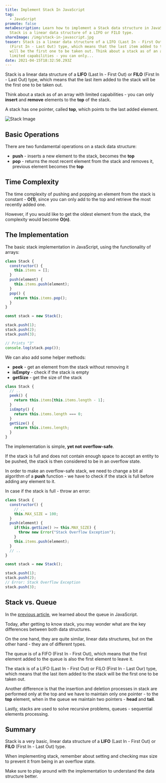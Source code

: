 ```yaml
---
title: Implement Stack In JavaScript
tag:
  - JavaScript
promote: false
metaDescription: Learn how to implement a Stack data structure in JavaScript.
  Stack is a linear data structure of a LIFO or FILO type.
shareImage: /img/stack-in-javascript.jpg
teaser: Stack is a linear data structure of a LIFO (Last In - First Out) or FILO
  (First In - Last Out) type, which means that the last item added to the stack
  will be the first one to be taken out. Think about a stack as of an array with
  limited capabilities - you can only...
date: 2021-04-15T18:32:50.293Z
---
```

Stack is a linear data structure of a **LIFO** (Last In - First Out) or **FILO** (First In - Last Out) type, which means that the last item added to the stack will be the first one to be taken out.

Think about a stack as of an array with limited capabilities - you can only **insert** and **remove** elements to the **top** of the stack.

A stack has one pointer, called **top**, which points to the last added element.

![Stack Image](/img/stack.png "Stack Image")

## Basic Operations

There are two fundamental operations on a stack data structure:

* **push** - inserts a new element to the stack, becomes the **top**
* **pop** - returns the most recent element from the stack and removes it, previous element becomes the **top**

## Time Complexity

The time complexity of pushing and popping an element from the stack is constant - **O(1)**, since you can only add to the top and retrieve the most recently added one.

However, if you would like to get the oldest element from the stack, the complexity would become **O(n)**.

## The Implementation

The basic stack implementation in JavaScript, using the functionality of arrays:

```javascript
class Stack {
  constructor() {
    this.items = [];
  }
  push(element) {
    this.items.push(element);
  }
  pop() {
    return this.items.pop();
  }
}

const stack = new Stack();

stack.push(1);
stack.push(2);
stack.push(3);

// Prints "3"
console.log(stack.pop());
```

We can also add some helper methods:

* **peek** - get an element from the stack without removing it
* **isEmpty** - check if the stack is empty
* **getSize** - get the size of the stack

```javascript
class Stack {
  // .. 
  peek() {
    return this.items[this.items.length - 1];
  }
  isEmpty() {
    return this.items.length === 0;
  }
  getSize() {
    return this.items.length;
  }
}
```

The implementation is simple, **yet not overflow-safe**.

If the stack is full and does not contain enough space to accept an entity to be pushed, the stack is then considered to be in an overflow state.

In order to make an overflow-safe stack, we need to change a bit al algorithm of a **push** function - we have to check if the stack is full before adding any element to it.

In case if the stack is full - throw an error:

```javascript
class Stack {
  constructor() {
    // .. 
    this.MAX_SIZE = 100;
  }
  push(element) {
    if(this.getSize() >= this.MAX_SIZE) {
      throw new Error("Stack Overflow Exception");
    }
    this.items.push(element);
  }
  // ..
}

const stack = new Stack();

stack.push(1);
stack.push(2);
// Error: Stack Overflow Exception
stack.push(3);
```

## Stack vs. Queue

In the [previous article](/implement-queue-in-javascript/), we learned about the queue in JavaScript.

Today, after getting to know stack, you may wonder what are the key differences between both data structures.

On the one hand, they are quite similar, linear data structures, but on the other hand - they are of different types.

The queue is of a FIFO (First In - First Out), which means that the first element added to the queue is also the first element to leave it.

The stack is of a LIFO (Last In - First Out) or FILO (First In - Last Our) type, which means that the last item added to the stack will be the first one to be taken out.

Another difference is that the insertion and deletion processes in stack are performed only at the top and we have to maintain only one pointer - to the **top** element, when in the queue we maintain two pointers - **head** and **tail**. 

Lastly, stacks are used to solve recursive problems, queues - sequential elements processing.

## Summary

Stack is a very basic, linear data structure of a **LIFO** (Last In - First Out) or **FILO** (First In - Last Out) type.

When implementing stack, remember about setting and checking max size to prevent it from being in an overflow state.

Make sure to play around with the implementation to understand the data structure better.